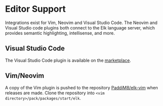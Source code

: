 # Editor Support

Integrations exist for Vim, Neovim and Visual Studio Code. The Neovim and Visual Studio code plugins
both connect to the Elk language server, which provides semantic highlighting, intellisense, and more.

## Visual Studio Code

The Visual Studio Code plugin is available on the [marketplace](https://marketplace.visualstudio.com/items?itemName=PaddiM8.elk-vscode
).

## Vim/Neovim

A copy of the Vim plugin is pushed to the repository [PaddiM8/elk-vim](https://github.com/PaddiM8/elk-vim)
when releases are made. Clone the repository into `<vim directory>/pack/packages/start/elk`.
